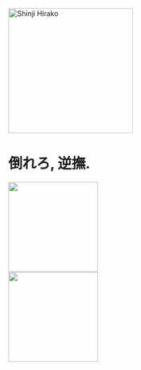 <div style="display: inline_block">
  <img width="250px"align="center" alt="Shinji Hirako" src="https://cdn.discordapp.com/attachments/1364382276812542026/1364382449425190922/SHINJI_HIRAKO.gif?ex=680977ac&is=6808262c&hm=88293a70d0a4d78d38bea2e23ca784fc79a0b9df71bd94aeec0a28f650d94732&"
</div>

<h1> 倒れろ, 逆撫.</h1>

<div>
  <a href="https://github.com/luqinhasdev">
  <img height="180em" src="https://github-readme-stats.vercel.app/api?username=luqinhasdev&show_icons=true&theme=dark"> <br>
  <img height="180em" src="https://github-readme-stats.vercel.app/api/top-langs/?username=luqinhasdev&layout=compact&show_icons=true&theme=dark">
</div>
